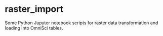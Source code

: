 # raster_import
Some Python Jupyter notebook scripts for raster data transformation and loading into OmniSci tables.
